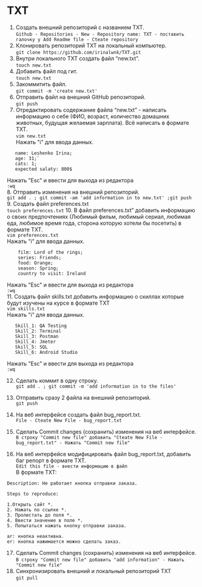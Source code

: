 # TXT    
 1. Создать внешний репозиторий c названием TXT.  
  `Github - Repositories - New - Repository name: TXT - поставить галочку у Add Readme file - Cteate repository`  
 2. Клонировать репозиторий TXT на локальный компьютер.  
 `git clone https://github.com/irinalwnk/TXT.git`  
 1. Внутри локального TXT создать файл “new.txt”.    
 `touch new.txt`  
 4. Добавить файл под гит.  
 `touch new.txt`  
 5. Закоммитить файл.  
 `git commit -m 'create new.txt'`  
 6. Отправить файл на внешний GitHub репозиторий.  
 `git push`  
 7. Отредактировать содержание файла “new.txt” - написать информацию о себе (ФИО, возраст, количество домашних животных, будущая желаемая зарплата). Всё написать в формате TXT.  
 `vim new.txt`   
 Нажать "i" для ввода данных.
 ``` 
	name: Leshenko Irina;  
	age: 31;` 
	cats: 1;  
	expected salaty: 800$
``` 
 Нажать "Esc" и ввести для выхода из редактора  
 `:wq`  
8. Отправить изменения на внешний репозиторий.  
 `git add . ; git commit -am 'add information in to new.txt' ;git push`  
 9. Создать файл preferences.txt  
 `touch preferences.txt`
 10. В файл preferences.txt” добавить информацию о своих предпочтениях (Любимый фильм, любимый сериал, любимая еда, любимое время года, сторона которую хотели бы посетить) в формате TXT.  
 `vim preferences.txt`  
 Нажать "i" для ввода данных.   
```
	film: Lord of the rings;
	series: Friends;
	food: Orange;
	season: Spring;
	country to visit: Ireland
```
 Нажать "Esc" и ввести для выхода из редактора  
 `:wq`   
11. Создать файл skills.txt добавить информацию о скиллах которые будут изучены на курсе в формате TXT  
 `vim skills.txt`  
 Нажать "i" для ввода данных. 
 ``` 
	Skill_1: QA Testing   
	Skill_2: Terminal   
	Skill_3: Postman    
	Skill_4: Jmeter   
	Skill_5: SQL    
	Skill_6: Android Studio    
```  
 Нажать "Esc" и ввести для выхода из редактора  
`:wq`   
	
12. Сделать коммит в одну строку.  
 `git add . ; git commit -m 'add information in to the files'  `    
 
 13. Отправить сразу 2 файла на внешний репозиторий.  
 `git push`
 14. На веб интерфейсе создать файл bug_report.txt.  
 `File - Cteate New File - bug_report.txt`
 
 15. Сделать Commit changes (сохранить) изменения на веб интерфейсе.  
`В строку "Commit new file" добавить "Cteate New File - bug_report.txt" - Нажать "Commit new file"`
 16. На веб интерфейсе модифицировать файл bug_report.txt, добавить баг репорт в формате TXT.  
`Edit this file - внести информацию в файл`  
В формате TXT:  

    Description: Не работает кнопка отправки заказа.

    Steps to reproduce:

    1.Открыть сайт *.
    2. Нажать по ссылке *.
    3. Пролистать до поля *.
    4. Ввести значение в поле *.
    5. Попытаться нажать кнопку отправки заказа.
   
    ar: кнопка неактивна.
    er: кнопка нажимается можно сделать заказ.


 17.  Сделать Commit changes (сохранить) изменения на веб интерфейсе.  
`В строку "Commit new file" добавить "add information" - Нажать "Commit new file"`  
 18. Синхронизировать внешний и локальный репозиторий TXT  
`git pull` 
